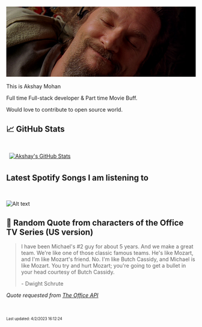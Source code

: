 [![Akshay's GitHub Banner](./assets/bigLebowski.jpg)](https://github.com/AkshayHere)

This is Akshay Mohan

Full time Full-stack developer & Part time Movie Buff.

Would love to contribute to open source world.

## &#x1f4c8; GitHub Stats

<br>
<a href="https://github.com/akshayhere">
  <img align="center" style="margin:0.5rem" src="https://dudes-abides-this-github-stats.vercel.app/api/top-langs/?username=akshayhere&layout=compact&hide=html,css&disable_animations=true&theme=cobalt&card_width=410px" alt="Akshay's GitHub Stats" />
</a>

<br>

## Latest Spotify Songs I am listening to

<br>

![Alt text](https://spotify-recently-played-readme.vercel.app/api?user=akshay_here&unique={true|1|on|yes})

## 📣 Random Quote from characters of the Office TV Series (US version)

> I have been Michael's #2 guy for about 5 years. And we make a great team. We're like one of those classic famous teams. He's like Mozart, and I'm like Mozart's friend. No. I'm like Butch Cassidy, and Michael is like Mozart. You try and hurt Mozart; you're going to get a bullet in your head courtesy of Butch Cassidy.
>
> <p>- Dwight Schrute</p>

_Quote requested from [The Office API](https://www.officeapi.dev/)_

<br>

<sub><sup>Last updated: 4/2/2023 16:12:24</sup></sub>

<!-- > ### Want to know how I made this README?
>
> [Credits](https://github.com/braydoncoyer)! -->
